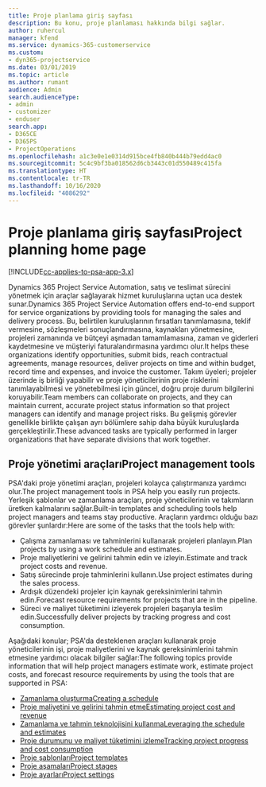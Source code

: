 ```yaml
---
title: Proje planlama giriş sayfası
description: Bu konu, proje planlaması hakkında bilgi sağlar.
author: ruhercul
manager: kfend
ms.service: dynamics-365-customerservice
ms.custom:
- dyn365-projectservice
ms.date: 03/01/2019
ms.topic: article
ms.author: rumant
audience: Admin
search.audienceType:
- admin
- customizer
- enduser
search.app:
- D365CE
- D365PS
- ProjectOperations
ms.openlocfilehash: a1c3e0e1e0314d915bce4fb840b444b79edd4ac0
ms.sourcegitcommit: 5c4c9bf3ba018562d6cb3443c01d550489c415fa
ms.translationtype: HT
ms.contentlocale: tr-TR
ms.lasthandoff: 10/16/2020
ms.locfileid: "4086292"
---
```

# <a name="project-planning-home-page"></a><span data-ttu-id="ba5e6-103">Proje planlama giriş sayfası</span><span class="sxs-lookup"><span data-stu-id="ba5e6-103">Project planning home page</span></span>

[!INCLUDE[cc-applies-to-psa-app-3.x](../includes/cc-applies-to-psa-app-3x.md)]

<span data-ttu-id="ba5e6-104">Dynamics 365 Project Service Automation, satış ve teslimat sürecini yönetmek için araçlar sağlayarak hizmet kuruluşlarına uçtan uca destek sunar.</span><span class="sxs-lookup"><span data-stu-id="ba5e6-104">Dynamics 365 Project Service Automation offers end-to-end support for service organizations by providing tools for managing the sales and delivery process.</span></span> <span data-ttu-id="ba5e6-105">Bu, belirtilen kuruluşlarının fırsatları tanımlamasına, teklif vermesine, sözleşmeleri sonuçlandırmasına, kaynakları yönetmesine, projeleri zamanında ve bütçeyi aşmadan tamamlamasına, zaman ve giderleri kaydetmesine ve müşteriyi faturalandırmasına yardımcı olur.</span><span class="sxs-lookup"><span data-stu-id="ba5e6-105">It helps these organizations identify opportunities, submit bids, reach contractual agreements, manage resources, deliver projects on time and within budget, record time and expenses, and invoice the customer.</span></span> <span data-ttu-id="ba5e6-106">Takım üyeleri; projeler üzerinde iş birliği yapabilir ve proje yöneticilerinin proje risklerini tanımlayabilmesi ve yönetebilmesi için güncel, doğru proje durum bilgilerini koruyabilir.</span><span class="sxs-lookup"><span data-stu-id="ba5e6-106">Team members can collaborate on projects, and they can maintain current, accurate project status information so that project managers can identify and manage project risks.</span></span> <span data-ttu-id="ba5e6-107">Bu gelişmiş görevler genellikle birlikte çalışan ayrı bölümlere sahip daha büyük kuruluşlarda gerçekleştirilir.</span><span class="sxs-lookup"><span data-stu-id="ba5e6-107">These advanced tasks are typically performed in larger organizations that have separate divisions that work together.</span></span>

## <a name="project-management-tools"></a><span data-ttu-id="ba5e6-108">Proje yönetimi araçları</span><span class="sxs-lookup"><span data-stu-id="ba5e6-108">Project management tools</span></span>

<span data-ttu-id="ba5e6-109">PSA'daki proje yönetimi araçları, projeleri kolayca çalıştırmanıza yardımcı olur.</span><span class="sxs-lookup"><span data-stu-id="ba5e6-109">The project management tools in PSA help you easily run projects.</span></span> <span data-ttu-id="ba5e6-110">Yerleşik şablonlar ve zamanlama araçları, proje yöneticilerinin ve takımların üretken kalmalarını sağlar.</span><span class="sxs-lookup"><span data-stu-id="ba5e6-110">Built-in templates and scheduling tools help project managers and teams stay productive.</span></span> <span data-ttu-id="ba5e6-111">Araçların yardımcı olduğu bazı görevler şunlardır:</span><span class="sxs-lookup"><span data-stu-id="ba5e6-111">Here are some of the tasks that the tools help with:</span></span>

- <span data-ttu-id="ba5e6-112">Çalışma zamanlaması ve tahminlerini kullanarak projeleri planlayın.</span><span class="sxs-lookup"><span data-stu-id="ba5e6-112">Plan projects by using a work schedule and estimates.</span></span>
- <span data-ttu-id="ba5e6-113">Proje maliyetlerini ve gelirini tahmin edin ve izleyin.</span><span class="sxs-lookup"><span data-stu-id="ba5e6-113">Estimate and track project costs and revenue.</span></span>
- <span data-ttu-id="ba5e6-114">Satış sürecinde proje tahminlerini kullanın.</span><span class="sxs-lookup"><span data-stu-id="ba5e6-114">Use project estimates during the sales process.</span></span>
- <span data-ttu-id="ba5e6-115">Ardışık düzendeki projeler için kaynak gereksinimlerini tahmin edin.</span><span class="sxs-lookup"><span data-stu-id="ba5e6-115">Forecast resource requirements for projects that are in the pipeline.</span></span>
- <span data-ttu-id="ba5e6-116">Süreci ve maliyet tüketimini izleyerek projeleri başarıyla teslim edin.</span><span class="sxs-lookup"><span data-stu-id="ba5e6-116">Successfully deliver projects by tracking progress and cost consumption.</span></span>

<span data-ttu-id="ba5e6-117">Aşağıdaki konular; PSA'da desteklenen araçları kullanarak proje yöneticilerinin işi, proje maliyetlerini ve kaynak gereksinimlerini tahmin etmesine yardımcı olacak bilgiler sağlar:</span><span class="sxs-lookup"><span data-stu-id="ba5e6-117">The following topics provide information that will help project managers estimate work, estimate project costs, and forecast resource requirements by using the tools that are supported in PSA:</span></span>

- [<span data-ttu-id="ba5e6-118">Zamanlama oluşturma</span><span class="sxs-lookup"><span data-stu-id="ba5e6-118">Creating a schedule</span></span>](project-creating.md)
- [<span data-ttu-id="ba5e6-119">Proje maliyetini ve gelirini tahmin etme</span><span class="sxs-lookup"><span data-stu-id="ba5e6-119">Estimating project cost and revenue</span></span>](project-estimating.md)
- [<span data-ttu-id="ba5e6-120">Zamanlama ve tahmin teknolojisini kullanma</span><span class="sxs-lookup"><span data-stu-id="ba5e6-120">Leveraging the schedule and estimates</span></span>](project-leveraging.md)
- [<span data-ttu-id="ba5e6-121">Proje durumunu ve maliyet tüketimini izleme</span><span class="sxs-lookup"><span data-stu-id="ba5e6-121">Tracking project progress and cost consumption</span></span>](project-tracking.md)
- [<span data-ttu-id="ba5e6-122">Proje şablonları</span><span class="sxs-lookup"><span data-stu-id="ba5e6-122">Project templates</span></span>](project-templates.md)
- [<span data-ttu-id="ba5e6-123">Proje aşamaları</span><span class="sxs-lookup"><span data-stu-id="ba5e6-123">Project stages</span></span>](project-stages.md)
- [<span data-ttu-id="ba5e6-124">Proje ayarları</span><span class="sxs-lookup"><span data-stu-id="ba5e6-124">Project settings</span></span>](project-settings.md)
